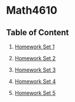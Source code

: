 # Math4610

## Table of Content
1. [Homework Set 1]()
    
1. [Homework Set 2]()

1. [Homework Set 3]()
 
1. [Homework Set 4]()
    
1. [Homework Set 5]()
  
  

